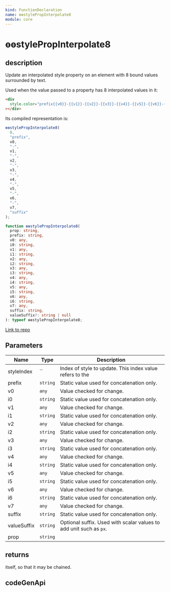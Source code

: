 ```yaml
---
kind: FunctionDeclaration
name: ɵɵstylePropInterpolate8
module: core
---
```


# ɵɵstylePropInterpolate8

## description

Update an interpolated style property on an element with 8 bound values surrounded by text.

Used when the value passed to a property has 8 interpolated values in it:

```html
<div
  style.color="prefix{{v0}}-{{v1}}-{{v2}}-{{v3}}-{{v4}}-{{v5}}-{{v6}}-{{v7}}suffix"
></div>
```

Its compiled representation is:

```ts
ɵɵstylePropInterpolate8(
  0,
  "prefix",
  v0,
  "-",
  v1,
  "-",
  v2,
  "-",
  v3,
  "-",
  v4,
  "-",
  v5,
  "-",
  v6,
  "-",
  v7,
  "suffix"
);
```

```ts
function ɵɵstylePropInterpolate8(
  prop: string,
  prefix: string,
  v0: any,
  i0: string,
  v1: any,
  i1: string,
  v2: any,
  i2: string,
  v3: any,
  i3: string,
  v4: any,
  i4: string,
  v5: any,
  i5: string,
  v6: any,
  i6: string,
  v7: any,
  suffix: string,
  valueSuffix?: string | null
): typeof ɵɵstylePropInterpolate8;
```

[Link to repo](https://github.com/timdeschryver/angular/blob/master/packages/core/src/render3/instructions/style_prop_interpolation.ts#L349-L358)

## Parameters

| Name        | Type     | Description                                                        |
| ----------- | -------- | ------------------------------------------------------------------ |
| styleIndex  | ``       | Index of style to update. This index value refers to the           |
| prefix      | `string` | Static value used for concatenation only.                          |
| v0          | `any`    | Value checked for change.                                          |
| i0          | `string` | Static value used for concatenation only.                          |
| v1          | `any`    | Value checked for change.                                          |
| i1          | `string` | Static value used for concatenation only.                          |
| v2          | `any`    | Value checked for change.                                          |
| i2          | `string` | Static value used for concatenation only.                          |
| v3          | `any`    | Value checked for change.                                          |
| i3          | `string` | Static value used for concatenation only.                          |
| v4          | `any`    | Value checked for change.                                          |
| i4          | `string` | Static value used for concatenation only.                          |
| v5          | `any`    | Value checked for change.                                          |
| i5          | `string` | Static value used for concatenation only.                          |
| v6          | `any`    | Value checked for change.                                          |
| i6          | `string` | Static value used for concatenation only.                          |
| v7          | `any`    | Value checked for change.                                          |
| suffix      | `string` | Static value used for concatenation only.                          |
| valueSuffix | `string` | Optional suffix. Used with scalar values to add unit such as `px`. |
| prop        | `string` |                                                                    |

## returns

itself, so that it may be chained.

## codeGenApi
